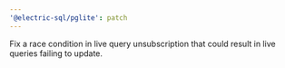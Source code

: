```yaml
---
'@electric-sql/pglite': patch
---
```


Fix a race condition in live query unsubscription that could result in live queries failing to update.